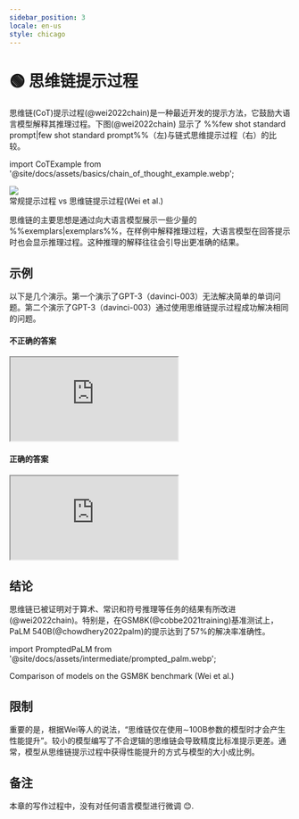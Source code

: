 ```yaml
---
sidebar_position: 3
locale: en-us
style: chicago
---
```


# 🟢 思维链提示过程

思维链(CoT)提示过程(@wei2022chain)是一种最近开发的提示方法，它鼓励大语言模型解释其推理过程。下图(@wei2022chain) 显示了 %%few shot standard prompt|few shot standard prompt%%（左)与链式思维提示过程（右）的比较。

import CoTExample from '@site/docs/assets/basics/chain_of_thought_example.webp';

<div style={{textAlign: 'center'}}>
  <img src={CoTExample} style={{width: "750px"}}/>
</div>

<div style={{textAlign: 'center'}}>
常规提示过程 vs 思维链提示过程(Wei et al.)
</div>

思维链的主要思想是通过向大语言模型展示一些少量的 %%exemplars|exemplars%%，在样例中解释推理过程，大语言模型在回答提示时也会显示推理过程。这种推理的解释往往会引导出更准确的结果。

## 示例

以下是几个演示。第一个演示了GPT-3（davinci-003）无法解决简单的单词问题。第二个演示了GPT-3（davinci-003）通过使用思维链提示过程成功解决相同的问题。

#### 不正确的答案

<iframe
    src="https://embed.learnprompting.org/embed?config=eyJib3hSb3dzIjoyNSwidG9wUCI6MSwidGVtcGVyYXR1cmUiOjAuNywibWF4VG9rZW5zIjoyNTYsIm91dHB1dCI6IiIsInByb21wdCI6IiIsIm1vZGVsIjoiZ3B0LTQiLCJ1bmRlZmluZWQiOiIwIn0%3D"
    style={{width:"100%", height:"1250px", border:"0", borderRadius:"4px", overflow:"hidden"}}
    sandbox="allow-forms allow-modals allow-popups allow-presentation allow-same-origin allow-scripts"
></iframe>

#### 正确的答案

<iframe
    src="https://embed.learnprompting.org/embed?config=eyJtb2RlbCI6InRleHQtZGF2aW5jaS0wMDMiLCJwcm9tcHQiOiLlk6rnp43mlrnms5XmmK%2Fmm7Tlv6vnmoTlm57lrrbmlrnlvI%2FvvJ9cbumAiemhuTHvvJrkuZjlnZAxMOWIhumSn%2BeahOWFrOWFseaxvei9pu%2B8jOeEtuWQjjQw5YiG6ZKf55qE5YWs5YWx5rG96L2m77yM5pyA5ZCOMTDliIbpkp%2FnmoTngavovabjgIJcbumAiemhuTLvvJrkuZjlnZA5MOWIhumSn%2BeahOeBq%2Bi9pu%2B8jOeEtuWQjumqkeihjDQ15YiG6ZKf77yM5pyA5ZCOMTDliIbpkp%2FnmoTlhazlhbHmsb3ovabjgIJcbumAiemhuTHpnIDopoE2MOWIhumSn%2B%2B8jOWNszEwKzQwKzEwICIsIm91dHB1dCI6IumAiemhuTHpnIDopoExMDAwKzMwKzEwICIsIm1heFRva2VucyI6MjU2LCJib3hSb3dzIjoxOCwidGVtcGVyYXR1cmUiOjAsInRvcFAiOjB9"
    style={{width:"100%", height:"900px", border:"0", borderRadius:"4px", overflow:"hidden"}}
    sandbox="allow-forms allow-modals allow-popups allow-presentation allow-same-origin allow-scripts"
></iframe>

## 结论

思维链已被证明对于算术、常识和符号推理等任务的结果有所改进(@wei2022chain)。特别是，在GSM8K(@cobbe2021training)基准测试上，PaLM 540B(@chowdhery2022palm)的提示达到了57%的解决率准确性。

import PromptedPaLM from '@site/docs/assets/intermediate/prompted_palm.webp';

<div style={{textAlign: 'center'}}>
  <LazyLoadImage src={PromptedPaLM} style={{width: "300px"}} />
</div>

<div style={{textAlign: 'center'}}>
Comparison of models on the GSM8K benchmark (Wei et al.)
</div>

## 限制

重要的是，根据Wei等人的说法，“思维链仅在使用∼100B参数的模型时才会产生性能提升”。较小的模型编写了不合逻辑的思维链会导致精度比标准提示更差。通常，模型从思维链提示过程中获得性能提升的方式与模型的大小成比例。


## 备注

本章的写作过程中，没有对任何语言模型进行微调 😊.